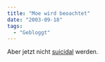```yaml
---
title: "Moe wird beoachtet"
date: "2003-09-18"
tags:
  - "Gebloggt"
---
```


Aber jetzt nicht [suicidal](http://weblog.plasticthinking.org/item/1219) werden.

